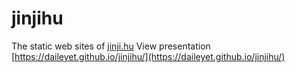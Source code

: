 # jinjihu
The static web sites of [jinji.hu](http://jinji.hu/v2/) View presentation [https://daileyet.github.io/jinjihu/](https://daileyet.github.io/jinjihu/)


